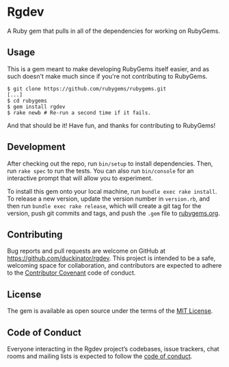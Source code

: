 # Rgdev

A Ruby gem that pulls in all of the dependencies for working on RubyGems.

## Usage

This is a gem meant to make developing RubyGems itself easier, and as such
doesn't make much since if you're not contributing to RubyGems.

    $ git clone https://github.com/rubygems/rubygems.git
    [...]
    $ cd rubygems
    $ gem install rgdev
    $ rake newb # Re-run a second time if it fails.

And that should be it! Have fun, and thanks for contributing to RubyGems!

## Development

After checking out the repo, run `bin/setup` to install dependencies. Then, run `rake spec` to run the tests. You can also run `bin/console` for an interactive prompt that will allow you to experiment.

To install this gem onto your local machine, run `bundle exec rake install`. To release a new version, update the version number in `version.rb`, and then run `bundle exec rake release`, which will create a git tag for the version, push git commits and tags, and push the `.gem` file to [rubygems.org](https://rubygems.org).

## Contributing

Bug reports and pull requests are welcome on GitHub at https://github.com/duckinator/rgdev. This project is intended to be a safe, welcoming space for collaboration, and contributors are expected to adhere to the [Contributor Covenant](http://contributor-covenant.org) code of conduct.

## License

The gem is available as open source under the terms of the [MIT License](https://opensource.org/licenses/MIT).

## Code of Conduct

Everyone interacting in the Rgdev project’s codebases, issue trackers, chat rooms and mailing lists is expected to follow the [code of conduct](https://github.com/duckinator/rgdev/blob/master/CODE_OF_CONDUCT.md).
